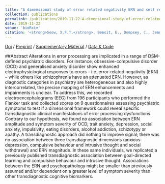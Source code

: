```yaml
---
title: "A dimensional study of error related negativity ERN and self reported psychiatric symptoms"
collection: publications
permalink: /publication/2019-11-22-A-dimensional-study-of-error-related-negativity-ERN-and-self-reported-psychiatric-symptoms
date: 2019-11-22
venue: 'bioRxiv'
citation: '<strong>Seow, X.F.T.</strong>, Benoit, E., Dempsey, C., Jennings, M., Maxwell, A., McDonough, M., & Gillan., C.M. (2019). <i>bioRxiv</i>, 732594.'
---
```


[Doi](https://doi.org/10.1101/732594) / [Preprint](http://seowxft.github.io/files/2019-11-22-A-dimensional-study-of-error-related-negativity-ERN-and-self-reported-psychiatric-symptoms) / [Supplementary Material](http://seowxft.github.io/files/2019-11-22-A-dimensional-study-supplementary.pdf) / [Data & Code](https://osf.io/vjda6/)

##Abstract
Alterations in error processing are implicated in a range of DSM-defined psychiatric disorders. For instance, obsessive-compulsive disorder (OCD) and generalised anxiety disorder show enhanced electrophysiological responses to errors – i.e. error-related negativity (ERN) – while others like schizophrenia have an attenuated ERN. However, as diagnostic categories in psychiatry are heterogeneous and also highly intercorrelated, the precise mapping of ERN enhancements and impairments is unclear. To address this, we recorded electroencephalograms (EEG) from 196 participants who performed the Flanker task and collected scores on 9 questionnaires assessing psychiatric symptoms to test if a dimensional framework could reveal specific transdiagnostic clinical manifestations of error processing dysfunctions. Contrary to our hypothesis, we found no association between ERN amplitude and symptom severity of OCD, trait anxiety, depression, social anxiety, impulsivity, eating disorders, alcohol addiction, schizotypy or apathy. A transdiagnostic approach did nothing to improve signal; there was no association between three transdiagnostic dimensions (anxious-depression, compulsive behaviour and intrusive thought and social withdrawal) and ERN magnitude. In these same individuals, we replicated a previously published transdiagnostic association between goal-directed learning and compulsive behaviour and intrusive thought. Associations between the ERN and psychopathology might be smaller than previously assumed and/or dependent on a greater level of symptom severity than other transdiagnostic cognitive biomarkers.

